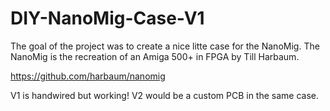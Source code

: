 # DIY-NanoMig-Case-V1
The goal of the project was to create a nice litte case for the NanoMig.
The NanoMig is the recreation of an Amiga 500+ in FPGA by Till Harbaum.

https://github.com/harbaum/nanomig

V1 is handwired but working!
V2 would be a custom PCB in the same case.
